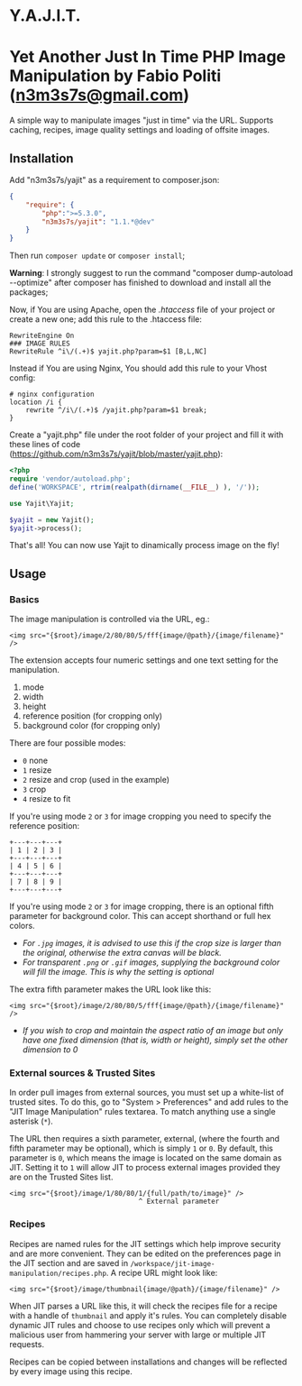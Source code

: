 Y.A.J.I.T.
=====

# Yet Another Just In Time PHP Image Manipulation by Fabio Politi (n3m3s7s@gmail.com)

A simple way to manipulate images "just in time" via the URL. Supports caching, recipes, image quality settings and loading of offsite images.

## Installation

Add "n3m3s7s/yajit" as a requirement to composer.json:

```json
{
    "require": {
        "php":">=5.3.0",
        "n3m3s7s/yajit": "1.1.*@dev"
    }
}
```

Then run `composer update` or `composer install`;

**Warning**: I strongly suggest to run the command "composer dump-autoload --optimize" after composer has finished to download and install all the packages;

Now, if You are using Apache, open the *.htaccess* file of your project or create a new one;
add this rule to the .htaccess file:

    RewriteEngine On
    ### IMAGE RULES
    RewriteRule ^i\/(.+)$ yajit.php?param=$1 [B,L,NC]

Instead if You are using Nginx, You should add this rule to your Vhost config:

    # nginx configuration
    location /i {
        rewrite ^/i\/(.+)$ /yajit.php?param=$1 break;
    }

Create a "yajit.php" file under the root folder of your project and fill it with these lines of code (https://github.com/n3m3s7s/yajit/blob/master/yajit.php):

```php
<?php
require 'vendor/autoload.php';
define('WORKSPACE', rtrim(realpath(dirname(__FILE__) ), '/'));

use Yajit\Yajit;

$yajit = new Yajit();
$yajit->process();
```

That's all! You can now use Yajit to dinamically process image on the fly!

## Usage

### Basics

The image manipulation is controlled via the URL, eg.:

	<img src="{$root}/image/2/80/80/5/fff{image/@path}/{image/filename}" />

The extension accepts four numeric settings and one text setting for the manipulation.

1. mode
2. width
3. height
4. reference position (for cropping only)
5. background color (for cropping only)

There are four possible modes:

- `0` none
- `1` resize
- `2` resize and crop (used in the example)
- `3` crop
- `4` resize to fit

If you're using mode `2` or `3` for image cropping you need to specify the reference position:

	+---+---+---+
	| 1 | 2 | 3 |
	+---+---+---+
	| 4 | 5 | 6 |
	+---+---+---+
	| 7 | 8 | 9 |
	+---+---+---+

If you're using mode `2` or `3` for image cropping, there is an optional fifth parameter for background color. This can accept shorthand or full hex colors.

- *For `.jpg` images, it is advised to use this if the crop size is larger than the original, otherwise the extra canvas will be black.*
- *For transparent `.png` or `.gif` images, supplying the background color will fill the image. This is why the setting is optional*

The extra fifth parameter makes the URL look like this:

	<img src="{$root}/image/2/80/80/5/fff{image/@path}/{image/filename}" />

- *If you wish to crop and maintain the aspect ratio of an image but only have one fixed dimension (that is, width or height), simply set the other dimension to 0*

### External sources & Trusted Sites

In order pull images from external sources, you must set up a white-list of trusted sites. To do this, go to "System > Preferences" and add rules to the "JIT Image Manipulation" rules textarea. To match anything use a single asterisk (`*`).

The URL then requires a sixth parameter, external, (where the fourth and fifth parameter may be optional), which is simply `1` or `0`. By default, this parameter is `0`, which means the image is located on the same domain as JIT. Setting it to `1` will allow JIT to process external images provided they are on the Trusted Sites list.

	<img src="{$root}/image/1/80/80/1/{full/path/to/image}" />
	                                ^ External parameter

### Recipes

Recipes are named rules for the JIT settings which help improve security and are more convenient. They can be edited on the preferences page in the JIT section and are saved in  `/workspace/jit-image-manipulation/recipes.php`. A recipe URL might look like:

	<img src="{$root}/image/thumbnail{image/@path}/{image/filename}" />

When JIT parses a URL like this, it will check the recipes file for a recipe with a handle of `thumbnail` and apply it's rules. You can completely disable dynamic JIT rules and choose to use recipes only which will prevent a malicious user from hammering your server with large or multiple JIT requests.

Recipes can be copied between installations and changes will be reflected by every image using this recipe.
